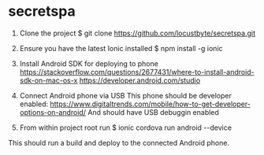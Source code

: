 # secretspa

1. Clone the project
    $ git clone https://github.com/locustbyte/secretspa.git

2. Ensure you have the latest Ionic installed 
    $ npm install -g ionic

3. Install Android SDK for deploying to phone
    https://stackoverflow.com/questions/2677431/where-to-install-android-sdk-on-mac-os-x
    https://developer.android.com/studio
    
4. Connect Android phone via USB
    This phone should be developer enabled: https://www.digitaltrends.com/mobile/how-to-get-developer-options-on-android/
    And should have USB debuggin enabled
    
5.  From within project root run
    $ ionic cordova run android --device
    
This should run a build and deploy to the connected Android phone.

